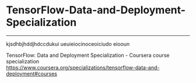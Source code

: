 # TensorFlow-Data-and-Deployment-Specialization
*************************************************************

kjsdhbjhddjhdccdukui
ueuieiocinoceoiciudo
eiooun



TensorFlow: Data and Deployment Specialization - Coursera course specialization   
https://www.coursera.org/specializations/tensorflow-data-and-deployment#courses


